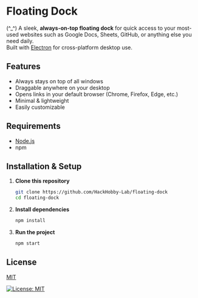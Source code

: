 # Floating Dock
(^_^)
A sleek, **always-on-top floating dock** for quick access to your most-used websites such as Google Docs, Sheets, GitHub, or anything else you need daily.  
Built with [Electron](https://www.electronjs.org/) for cross-platform desktop use.


##  Features
- Always stays on top of all windows
- Draggable anywhere on your desktop
- Opens links in your default browser (Chrome, Firefox, Edge, etc.)
- Minimal & lightweight
- Easily customizable 


## Requirements
- [Node.js](https://nodejs.org/) 
- npm 



## Installation & Setup

1. **Clone this repository**
   ```bash
   git clone https://github.com/HackHobby-Lab/floating-dock
   cd floating-dock
2. **Install dependencies**
   ```bash 
   npm install
3. **Run the project**
   ```bash
   npm start


## License

[MIT](https://choosealicense.com/licenses/mit/)  

[![License: MIT](https://img.shields.io/badge/License-MIT-yellow.svg)](LICENSE)